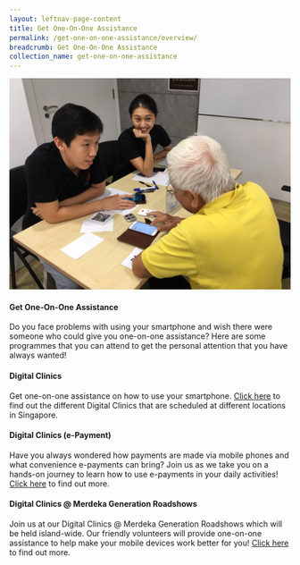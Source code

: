 ```yaml
---
layout: leftnav-page-content
title: Get One-On-One Assistance
permalink: /get-one-on-one-assistance/overview/
breadcrumb: Get One-On-One Assistance
collection_name: get-one-on-one-assistance
---
```

![image](/images/get-one-on-one-assistance/one-on-one-assistance2.JPG)

#### **Get One-On-One Assistance**<br>

Do you face problems with using your smartphone and wish there were someone who could give you one-on-one assistance? Here are some programmes that you can attend to get the personal attention that you have always wanted!  <br>

#### Digital Clinics<br>

Get one-on-one assistance on how to use your smartphone. [Click here](/get-one-on-one-assistance/digital-clinics/) to find out the different Digital Clinics that are scheduled at different locations in Singapore.<br>

#### Digital Clinics (e-Payment)<br>

Have you always wondered how payments are made via mobile phones and what convenience e-payments can bring? Join us as we take you on a hands-on journey to learn how to use e-payments in your daily activities! [Click here](/get-one-on-one-assistance/digital-clinics-e-payment/) to find out more.<br>

#### Digital Clinics @ Merdeka Generation Roadshows<br>

Join us at our Digital Clinics @ Merdeka Generation Roadshows which will be held island-wide. Our friendly volunteers will provide one-on-one assistance to help make your mobile devices work better for you! [Click here](/get-one-on-one-assistance/digital-clinics-at-merdeka-generation-roadshow/) to find out more.<br>





